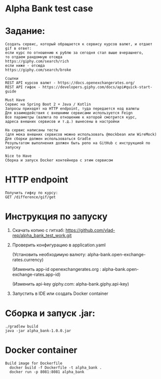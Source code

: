 # Alpha Bank test case
# Задание:
    Создать сервис, который обращается к сервису курсов валют, и отдает gif в ответ:
    если курс по отношению к рублю за сегодня стал выше вчерашнего, 
    то отдаем рандомную отсюда 
    https://giphy.com/search/rich
    если ниже - отсюда 
    https://giphy.com/search/broke
    
    Ссылки
    REST API курсов валют - https://docs.openexchangerates.org/
    REST API гифок - https://developers.giphy.com/docs/api#quick-start-guide
    
    Must Have
    Сервис на Spring Boot 2 + Java / Kotlin
    Запросы приходят на HTTP endpoint, туда передается код валюты
    Для взаимодействия с внешними сервисами используется Feign
    Все параметры (валюта по отношению к которой смотрится курс, 
    адреса внешних сервисов и т.д.) вынесены в настройки
    
    На сервис написаны тесты 
    (для мока внешних сервисов можно использовать @mockbean или WireMock)
    Для сборки должен использоваться Gradle
    Результатом выполнения должен быть репо на GitHub с инструкцией по запуску
    
    Nice to Have
    Сборка и запуск Docker контейнера с этим сервисом
# HTTP endpoint
    Получить гифку по курсу:
    GET /difference/gif/get

# Инструкция по запуску
1) Скачать копию с гитхаб:
   https://github.com/vlad-rep/alpha_bank_test_work.git
2) Проверить конфигурацию в application.yaml

    (Установить необходимую валюту: alpha-bank.open-exchange-rates.currency)

    (Изменить app-id openexchangerates.org : alpha-bank.open-exchange-rates.app-id)

    (Изменить api-key giphy.com: alpha-bank.giphy.api-key)
   
4) Запустить в IDE или создать Docker container
# Сборка и запуск .jar:
    ./gradlew build
    java -jar alpha_bank-1.0.0.jar
# Docker container
    Build image for Dockerfile
      docker build -f Dockerfile -t alpha_bank .
      docker run -p 8081:8081 alpha_bank


